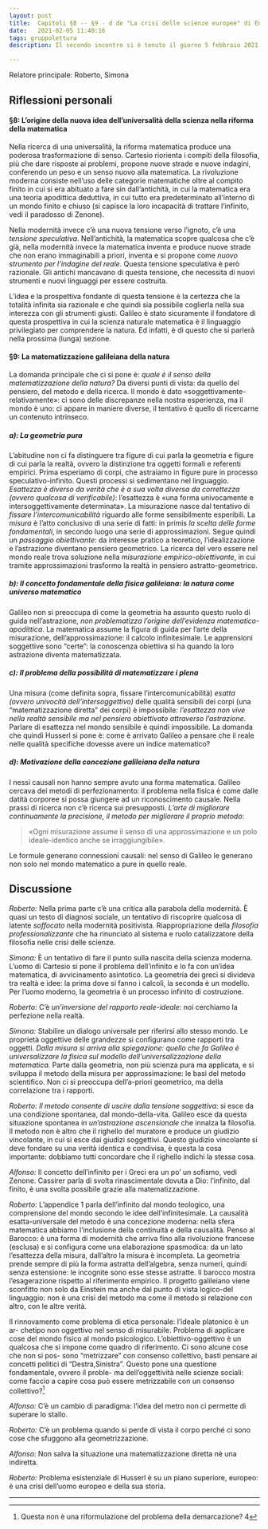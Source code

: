 ```yaml
---
layout: post
title:  Capitoli §8 -- §9 - d de "La crisi delle scienze europee" di Edmund Husserl
date:   2021-02-05 11:40:16
tags: gruppolettura
description: Il secondo incontro si è tenuto il giorno 5 febbraio 2021. È stata letta la SECONDA PARTE de "La crisi delle scienze europee e la fenomenologia trascendentale", capitoli dall’ §8 al §9 − d, pag. da 57 a 75 <a href="https://www.ilsaggiatore.com/libro/la-crisi-delle-scienze-europee-e-la-fenomenologia-trascendentale-2/">dell’edizione il saggiatore</a>

---
```


Relatore principale:  Roberto, Simona

## Riflessioni personali

#### §8: L’origine della nuova idea dell’universalità della scienza nella riforma della matematica

Nella ricerca di una universalità, la riforma matematica produce una poderosa trasformazione di senso. Cartesio riorienta i compiti della filosofia, più che dare risposte ai problemi, propone nuove strade e nuove indagini, conferendo un peso e un senso nuovo alla matematica. La rivoluzione moderna consiste nell’uso delle categorie matematiche oltre al compito finito in cui si era abituato a fare sin dall’antichità, in cui la matematica era una teoria apodittica deduttiva, in cui tutto era predeterminato all’interno di un mondo finito e chiuso (si capisce la loro incapacità di trattare l‘infinito, vedi il paradosso di Zenone).

Nella modernità invece c’è una nuova tensione verso l’ignoto, c’è una _tensione speculativa_. Nell’antichità, la matematica scopre qualcosa che c’è già, nella modernità invece la matematica inventa e produce nuove strade che non erano immaginabili a priori, inventa e si propone come _nuovo strumento per l’indagine del reale_. Questa tensione speculativa è però razionale. Gli antichi mancavano di questa tensione, che necessita di nuovi strumenti e nuovi linguaggi per essere costruita.

L’idea e la prospettiva fondante di questa tensione è la certezza che la totalità infinita sia razionale e che quindi sia possibile coglierla nella sua interezza con gli strumenti giusti. Galileo è stato sicuramente il fondatore di questa prospettiva in cui la scienza naturale matematica è il linguaggio privilegiato per comprendere la natura. Ed infatti, è di questo che si parlerà nella prossima (lunga) sezione.

#### §9: La matematizzazione galileiana della natura

La domanda principale che ci si pone è: _quale è il senso della matematizzazione della natura?_ Da diversi punti di vista: da quello del pensiero, del metodo e della ricerca. Il mondo è dato «soggettivamente-relativamente»: ci sono delle discrepanze nella nostra esperienza, ma il mondo è uno: ci appare in maniere diverse, il tentativo è quello di ricercarne un contenuto intrinseco.

##### a): La geometria pura

L’abitudine non ci fa distinguere tra figure di cui parla la geometria e figure di cui parla la realtà, ovvero la distinzione tra oggetti formali e referenti empirici. Prima esperiamo di corpi, che astraiamo in figure pure in processo speculativo-infinito. Questi processi si sedimentano nel linguaggio. _Esattezza è diverso da verità che è a sua volta diversa da correttezza (ovvero qualcosa di verificabile)_: l’esattezza è «una forma univocamente e intersoggettivamente determinata». La misurazione nasce dal tentativo di _fissare l’intercomunicabilità_ riguardo alle forme sensibilmente esperibili. La _misura_ è l’atto conclusivo di una serie di fatti: in primis _la scelta delle forme fondamentali_, in secondo luogo una serie di approssimazioni. Segue quindi un _passaggio obiettivante_: da interesse pratico a teoretico, l’idealizzazione e l’astrazione diventano pensiero geometrico. La ricerca del vero essere nel mondo reale trova soluzione nella _misurazione empirico-obiettivante_, in cui tramite approssimazioni trasformo la realtà in pensiero astratto-geometrico.

##### b): Il concetto fondamentale della fisica galileiana: la natura come universo matematico

Galileo non si preoccupa di come la geometria ha assunto questo ruolo di guida nell’astrazione, _non problematizza l’origine dell’evidenza matematico-apodittica_. La matematica assume la figura di guida per l’arte della misurazione, dell’approssimazione: il calcolo infinitesimale. Le apprensioni soggettive sono “certe”: la conoscenza obiettiva si ha quando la loro astrazione diventa matematizzata.

##### c): Il problema della possibilità di matematizzare i plena

Una misura (come definita sopra, fissare l’intercomunicabilità) _esatta (ovvero univocità dell‘intersoggettivo)_ delle qualità sensibili dei corpi (una “matematizzazione diretta” dei corpi) è impossibile: _l’esattezza non vive nella realtà sensibile ma nel pensiero obiettivato attraverso l’astrazione_. Parlare di esattezza nel mondo sensibile è quindi impossibile. La domanda che quindi Husserl si pone è: come è arrivato Galileo a pensare che il reale nelle qualità specifiche dovesse avere un indice matematico?

##### d): Motivazione della concezione galileiana della natura

I nessi causali non hanno sempre avuto una forma matematica. Galileo cercava dei metodi di perfezionamento: il problema nella fisica è come dalle datità corporee si possa giungere ad un riconoscimento causale. Nella prassi di ricerca non c’è ricerca sui presupposti. _L’arte di migliorare continuamente la precisione, il metodo per migliorare il proprio metodo_: 

> «Ogni misurazione assume il senso di una approssimazione e un polo ideale-identico anche se irraggiungibile».  

Le formule generano connessioni causali: nel senso di Galileo le generano non solo nel mondo matematico a pure in quello reale.


## Discussione


_Roberto:_ Nella prima parte c’è una critica alla parabola della modernità. È quasi un testo di diagnosi sociale, un tentativo di riscoprire qualcosa di latente _soffocato_ nella modernità positivista. Riappropriazione della _filosofia professionalizzante_ che ha rinunciato al sistema e ruolo catalizzatore della filosofia nelle crisi delle scienze.

_Simona:_ 
È un tentativo di fare il punto sulla nascita della scienza moderna. L’uomo di Cartesio si pone il problema dell’infinito e lo fa con un’idea matematica, di avvicinamento asintotico. La geometria dei greci si divideva tra realtà e idee: la prima dove si fanno i calcoli, la seconda è un modello. Per l’uomo moderno, la geometria è un processo infinito di costruzione.

_Roberto:_
C’è _un’inversione del rapporto reale-ideale_: noi cerchiamo la perfezione nella realtà.

_Simona:_
Stabilire un dialogo universale per riferirsi allo stesso mondo. Le proprietà oggettive delle grandezze si configurano come rapporti tra oggetti. _Dalla misura si arriva alla spiegazione: quello che fa Galileo è universalizzare la fisica sul modello dell’universalizzazione della matematica._ Parte dalla geometria, non più scienza pura ma applicata, e si sviluppa il metodo della misura per approssimazione: le basi del metodo scientifico. Non ci si preoccupa dell’a-priori geometrico, ma della correlazione tra i rapporti.

_Roberto:_
_Il metodo consente di uscire dalla tensione soggettiva_: si esce da una condizione spontanea, dal mondo-della-vita. Galileo esce da questa situazione spontanea in _un‘astrazione ascensionale_ che innalza la filosofia. Il metodo non è altro che il righello del muratore e produce un giudizio vincolante, in cui si esce dai giudizi soggettivi. Questo giudizio vincolante si deve fondare su una verità identica e condivisa, è questa la cosa importante: dobbiamo tutti concordare che il righello indichi la stessa cosa.

_Alfonso:_
Il concetto dell’infinito per i Greci era un po’ un sofismo, vedi Zenone. Cassirer parla di svolta rinascimentale dovuta a Dio: l’infinito, dal finito, è una svolta possibile grazie alla matematizzazione.

_Roberto:_
L’appendice 1 parla dell’infinito dal mondo teologico, una comprensione del mondo secondo le idee dell’infinitesimale. La causalità esatta-universale del metodo è una concezione moderna: nella sfera matematica abbiamo l’inclusione della continuità e della causalità. Penso al Barocco: è una forma di modernità che arriva fino alla rivoluzione francese (esclusa) e si configura come una elaborazione spasmodica: da un lato l’esattezza della misura, dall’altro la misura è incompleta. La geometria prende sempre di più la forma astratta dell’algebra, senza numeri, quindi senza estensione: le incognite sono esse stesse astratte. Il barocco mostra l’esagerazione rispetto al riferimento empirico. Il progetto galileiano viene sconfitto non solo da Einstein ma anche dal punto di vista logico-del linguaggio: non è una crisi del metodo ma come il metodo si relazione con altro, con le altre verità.

Il rinnovamento come problema di etica personale: l’ideale platonico è un ar- chetipo non oggettivo nel senso di misurabile. Problema di applicare cose del mondo fisico al mondo psicologico. L’obiettivo-oggettivo è un qualcosa che si impone come quadro di riferimento. Ci sono alcune cose che non si pos- sono “metrizzare” con consenso collettivo, basti pensare ai concetti politici di “Destra,Sinistra”. Questo pone una questione fondamentale, ovvero il proble- ma dell’oggettività nelle scienze sociali: come faccio a capire cosa può essere metrizzabile con un consenso collettivo?[^1]

_Alfonso:_
C’è un cambio di paradigma: l’idea del metro non ci permette di superare lo stallo.

_Roberto:_
C’è un problema quando si perde di vista il corpo perché ci sono cose che sfuggono alla geometrizzazione.

_Alfonso:_
Non salva la situazione una matematizzazione diretta nè una indiretta.

_Roberto:_
Problema esistenziale di Husserl è su un piano superiore, europeo: è una crisi dell’uomo europeo e della sua storia.

---

[^1]: Questa non è una riformulazione del problema della demarcazione? 4
